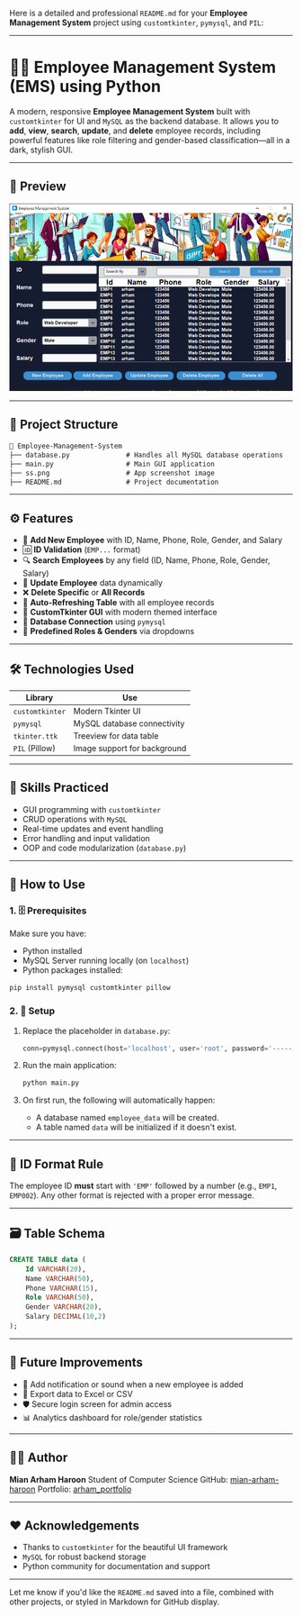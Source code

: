 Here is a detailed and professional `README.md` for your **Employee Management System** project using `customtkinter`, `pymysql`, and `PIL`:

---

# 🧑‍💼 Employee Management System (EMS) using Python

A modern, responsive **Employee Management System** built with `customtkinter` for UI and `MySQL` as the backend database. It allows you to **add**, **view**, **search**, **update**, and **delete** employee records, including powerful features like role filtering and gender-based classification—all in a dark, stylish GUI.

---

## 📸 Preview

![App Screenshot](ss.png) <!-- Replace with actual screenshot file or remove this section if not available -->

---

## 📂 Project Structure

```
📁 Employee-Management-System
├── database.py              # Handles all MySQL database operations
├── main.py                  # Main GUI application
├── ss.png                   # App screenshot image
├── README.md                # Project documentation
```

---

## ⚙️ Features

* 🔐 **Add New Employee** with ID, Name, Phone, Role, Gender, and Salary
* 🆔 **ID Validation** (`EMP...` format)
* 🔍 **Search Employees** by any field (ID, Name, Phone, Role, Gender, Salary)
* 📝 **Update Employee** data dynamically
* ❌ **Delete Specific** or **All Records**
* 📜 **Auto-Refreshing Table** with all employee records
* 🎨 **CustomTkinter GUI** with modern themed interface
* 🔄 **Database Connection** using `pymysql`
* 🧠 **Predefined Roles & Genders** via dropdowns

---

## 🛠️ Technologies Used

| Library         | Use                          |
| --------------- | ---------------------------- |
| `customtkinter` | Modern Tkinter UI            |
| `pymysql`       | MySQL database connectivity  |
| `tkinter.ttk`   | Treeview for data table      |
| `PIL` (Pillow)  | Image support for background |

---

## 🧠 Skills Practiced

* GUI programming with `customtkinter`
* CRUD operations with `MySQL`
* Real-time updates and event handling
* Error handling and input validation
* OOP and code modularization (`database.py`)

---

## 🧰 How to Use

### 1. 🗄️ Prerequisites

Make sure you have:

* Python installed
* MySQL Server running locally (on `localhost`)
* Python packages installed:

```bash
pip install pymysql customtkinter pillow
```

### 2. 🧬 Setup

1. Replace the placeholder in `database.py`:

   ```python
   conn=pymysql.connect(host='localhost', user='root', password='---------')  # Replace with your MySQL password
   ```

2. Run the main application:

   ```bash
   python main.py
   ```

3. On first run, the following will automatically happen:

   * A database named `employee_data` will be created.
   * A table named `data` will be initialized if it doesn't exist.

---

## 🧾 ID Format Rule

The employee ID **must** start with `'EMP'` followed by a number (e.g., `EMP1`, `EMP002`). Any other format is rejected with a proper error message.

---

## 🗃️ Table Schema

```sql
CREATE TABLE data (
    Id VARCHAR(20),
    Name VARCHAR(50),
    Phone VARCHAR(15),
    Role VARCHAR(50),
    Gender VARCHAR(20),
    Salary DECIMAL(10,2)
);
```

---

## 🚀 Future Improvements

* 🔔 Add notification or sound when a new employee is added
* 💾 Export data to Excel or CSV
* 🛡️ Secure login screen for admin access
* 📊 Analytics dashboard for role/gender statistics

---

## 🧑‍🎓 Author

**Mian Arham Haroon**
Student of Computer Science
GitHub: [mian-arham-haroon](https://github.com/mian-arham-haroon)
Portfolio: [arham\_portfolio](https://mian-arham-haroon.github.io/arham_portfolio/)

---

## ❤️ Acknowledgements

* Thanks to `customtkinter` for the beautiful UI framework
* `MySQL` for robust backend storage
* Python community for documentation and support

---

Let me know if you'd like the `README.md` saved into a file, combined with other projects, or styled in Markdown for GitHub display.
